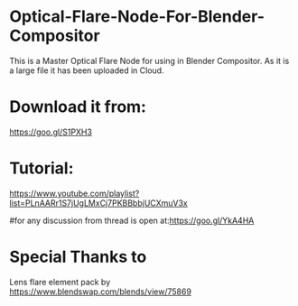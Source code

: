 # Optical-Flare-Node-For-Blender-Compositor
This is a Master Optical Flare Node for using in Blender Compositor. As it is a large file it has been uploaded in Cloud.
# Download it from:
https://goo.gl/S1PXH3
# Tutorial:
https://www.youtube.com/playlist?list=PLnAARr1S7jUgLMxCj7PKBBbbjUCXmuV3x

#for any discussion from thread is open at:https://goo.gl/YkA4HA

# Special Thanks to
Lens flare element pack by https://www.blendswap.com/blends/view/75869
